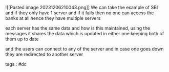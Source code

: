 ![[Pasted image 20231206210043.png]]
We can take the example of SBI and if they only have 1 server and if it fails then no one can access the banks at all hence they have multiple servers

each server has the same data and how is this maintained, using the messages it shares the data which is updated in either one keeping both of them up to date

and the users can connect to any of the server and in case one goes down they are redirected to another server 









tags : #dc 
